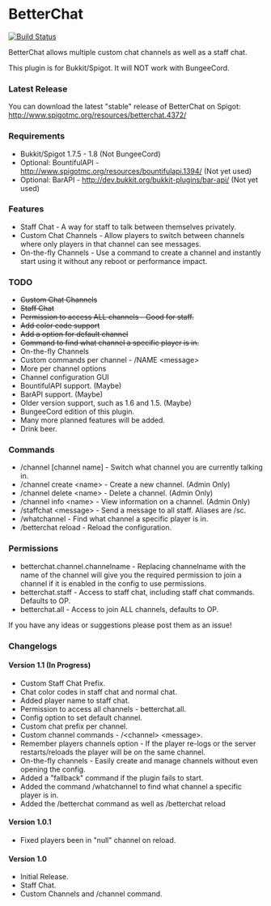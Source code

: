 BetterChat
=====================

[![Build Status](http://ci.connorlinfoot.com:8080/buildStatus/icon?job=BetterChat)](http://ci.connorlinfoot.com:8080/job/BetterChat/)

BetterChat allows multiple custom chat channels as well as a staff chat.

This plugin is for Bukkit/Spigot. It will NOT work with BungeeCord.


### Latest Release
You can download the latest "stable" release of BetterChat on Spigot: http://www.spigotmc.org/resources/betterchat.4372/


### Requirements
* Bukkit/Spigot 1.7.5 - 1.8 (Not BungeeCord)
* Optional: BountifulAPI - http://www.spigotmc.org/resources/bountifulapi.1394/ (Not yet used)
* Optional: BarAPI - http://dev.bukkit.org/bukkit-plugins/bar-api/ (Not yet used)


### Features
* Staff Chat - A way for staff to talk between themselves privately.
* Custom Chat Channels - Allow players to switch between channels where only players in that channel can see messages.
* On-the-fly Channels - Use a command to create a channel and instantly start using it without any reboot or performance impact.


### TODO
* ~~Custom Chat Channels~~
* ~~Staff Chat~~
* ~~Permission to access ALL channels - Good for staff.~~
* ~~Add color code support~~
* ~~Add a option for default channel~~
* ~~Command to find what channel a specific player is in.~~
* On-the-fly Channels
* Custom commands per channel - /NAME \<message\>
* More per channel options
* Channel configuration GUI
* BountifulAPI support. (Maybe)
* BarAPI support. (Maybe)
* Older version support, such as 1.6 and 1.5. (Maybe)
* BungeeCord edition of this plugin.
* Many more planned features will be added.
* Drink beer.


### Commands
* /channel [channel name] - Switch what channel you are currently talking in.
* /channel create \<name\> - Create a new channel. (Admin Only)
* /channel delete \<name\> - Delete a channel. (Admin Only)
* /channel info \<name\> - View information on a channel. (Admin Only)
* /staffchat \<message\> - Send a message to all staff. Aliases are /sc.
* /whatchannel <player> - Find what channel a specific player is in.
* /betterchat reload - Reload the configuration.


### Permissions
* betterchat.channel.channelname - Replacing channelname with the name of the channel will give you the required permission to join a channel if it is enabled in the config to use permissions.
* betterchat.staff - Access to staff chat, including staff chat commands. Defaults to OP.
* betterchat.all - Access to join ALL channels, defaults to OP.

If you have any ideas or suggestions please post them as an issue!


### Changelogs

#### Version 1.1 (In Progress)
* Custom Staff Chat Prefix.
* Chat color codes in staff chat and normal chat.
* Added player name to staff chat.
* Permission to access all channels - betterchat.all.
* Config option to set default channel.
* Custom chat prefix per channel.
* Custom channel commands - /\<channel\> \<message\>.
* Remember players channels option - If the player re-logs or the server restarts/reloads the player will be on the same channel.
* On-the-fly channels - Easily create and manage channels without even opening the config.
* Added a "fallback" command if the plugin fails to start.
* Added the command /whatchannel to find what channel a specific player is in.
* Added the /betterchat command as well as /betterchat reload

#### Version 1.0.1
* Fixed players been in "null" channel on reload.

#### Version 1.0
* Initial Release.
* Staff Chat.
* Custom Channels and /channel command.